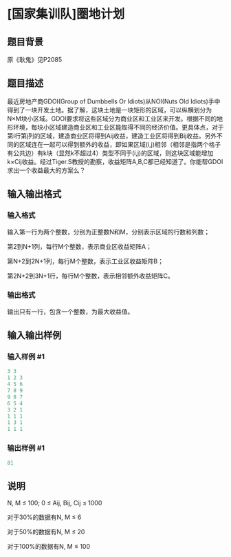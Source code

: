 # [国家集训队]圈地计划

## 题目背景

原《耿鬼》见P2085

## 题目描述

最近房地产商GDOI(Group of Dumbbells Or Idiots)从NOI(Nuts Old Idiots)手中得到了一块开发土地。据了解，这块土地是一块矩形的区域，可以纵横划分为N×M块小区域。GDOI要求将这些区域分为商业区和工业区来开发。根据不同的地形环境，每块小区域建造商业区和工业区能取得不同的经济价值。更具体点，对于第i行第j列的区域，建造商业区将得到Aij收益，建造工业区将得到Bij收益。另外不同的区域连在一起可以得到额外的收益，即如果区域(i,j)相邻（相邻是指两个格子有公共边）有k块（显然k不超过4）类型不同于(i,j)的区域，则这块区域能增加k×Cij收益。经过Tiger.S教授的勘察，收益矩阵A,B,C都已经知道了。你能帮GDOI求出一个收益最大的方案么？

## 输入输出格式

### 输入格式

输入第一行为两个整数，分别为正整数N和M，分别表示区域的行数和列数；

第2到N+1列，每行M个整数，表示商业区收益矩阵A；

第N+2到2N+1列，每行M个整数，表示工业区收益矩阵B；

第2N+2到3N+1行，每行M个整数，表示相邻额外收益矩阵C。

### 输出格式

输出只有一行，包含一个整数，为最大收益值。

## 输入输出样例

### 输入样例 #1

```cpp
3 3
1 2 3
4 5 6
7 8 9
9 8 7
6 5 4
3 2 1
1 1 1
1 3 1
1 1 1
```


### 输出样例 #1

```cpp
81
```


## 说明

N, M ≤ 100; 0 ≤ Aij, Bij, Cij ≤ 1000

对于30%的数据有N, M ≤ 6

对于50%的数据有N, M ≤ 20

对于100%的数据有N, M ≤ 100

